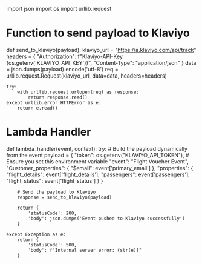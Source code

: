 import json
import os
import urllib.request

# Function to send payload to Klaviyo
def send_to_klaviyo(payload):
    klaviyo_url = "https://a.klaviyo.com/api/track"
    headers = {
        "Authorization": f"Klaviyo-API-Key {os.getenv('KLAVIYO_API_KEY')}",
        "Content-Type": "application/json"
    }
    data = json.dumps(payload).encode('utf-8')
    req = urllib.request.Request(klaviyo_url, data=data, headers=headers)

    try:
        with urllib.request.urlopen(req) as response:
            return response.read()
    except urllib.error.HTTPError as e:
        return e.read()

# Lambda Handler
def lambda_handler(event, context):
    try:
        # Build the payload dynamically from the event
        payload = {
            "token": os.getenv("KLAVIYO_API_TOKEN"),  # Ensure you set this environment variable
            "event": "Flight Voucher Event",
            "Customer_properties": {
                "$email": event['primary_email']
            },
            "properties": {
                "flight_details": event['flight_details'],
                "passengers": event['passengers'],
                "flight_status": event['flight_status']
            }
        }

        # Send the payload to Klaviyo
        response = send_to_klaviyo(payload)

        return {
            'statusCode': 200,
            'body': json.dumps('Event pushed to Klaviyo successfully')
        }
    
    except Exception as e:
        return {
            'statusCode': 500,
            'body': f"Internal server error: {str(e)}"
        }
